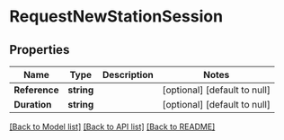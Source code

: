 # RequestNewStationSession

## Properties
Name | Type | Description | Notes
------------ | ------------- | ------------- | -------------
**Reference** | **string** |  | [optional] [default to null]
**Duration** | **string** |  | [optional] [default to null]

[[Back to Model list]](../README.md#documentation-for-models) [[Back to API list]](../README.md#documentation-for-api-endpoints) [[Back to README]](../README.md)


